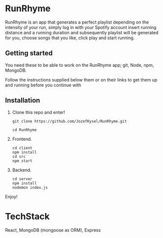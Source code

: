 # RunRhyme
RunRhyme is an app that generates a perfect playlist depending on the intensity of your run, simply log in with your Spotify account insert running distance and a running duration and subsequently playlist will be generated for you, choose songs that you like, click play and start running.


## Getting started

You need these to be able to work on the RunRhyme app; git, Node, npm, MongoDB. 

Follow the instructions supplied below them or on their links to get them up and running before you continue with 

## Installation

1. Clone this repo and enter!

   ```
   git clone https://github.com/JozefKysel/RunRhyme.git
   
   cd RunRhyme
   ```
2. Frontend.
   ```
   cd client
   npm install
   cd src
   npm start
   ```
   
3. Backend.
   ```
   cd server
   npm install
   nodemon index.js
   ```

Enjoy!

# TechStack
React, MongoDB (mongoose as ORM), Express

